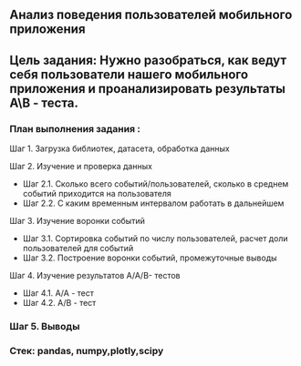 ## Анализ поведения пользователей мобильного приложения

## Цель задания: Нужно разобраться, как ведут себя пользователи нашего мобильного приложения и проанализировать результаты А\В - теста.


### План выполнения задания :

Шаг 1. Загрузка библиотек, датасета, обработка данных

Шаг 2. Изучение и проверка данных
   - Шаг 2.1. Сколько всего событий/пользователей, сколько в среднем событий приходится на пользователя
   - Шаг 2.2. С каким временным интервалом работать в дальнейшем 
   
Шаг 3. Изучение воронки событий

   - Шаг 3.1. Сортировка событий по числу пользователей, расчет доли пользователей для событий 
   - Шаг 3.2. Построение воронки событий, промежуточные выводы
   
Шаг 4. Изучение результатов A/A/B- тестов

   - Шаг 4.1. A/A - тест
   - Шаг 4.2. A/B - тест
   
### Шаг 5. Выводы  

### Стек: pandas, numpy,plotly,scipy
